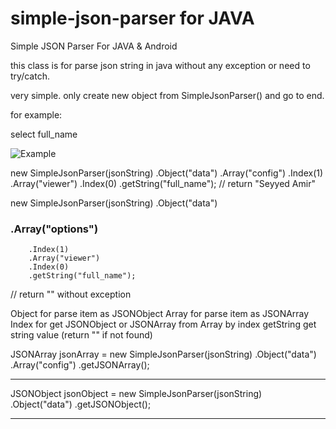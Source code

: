 # simple-json-parser for JAVA
Simple JSON Parser For JAVA &amp; Android

this class is for parse json string in java without any exception or need to try/catch.

very simple. only create new object from SimpleJsonParser() and go to end.

for example:

select full_name 

![Example](http://majazestan.com/static/SimpleJsonParser.jpg "Simple Json Parser Example")


new SimpleJsonParser(jsonString)
        .Object("data")
        .Array("config")
        .Index(1)
        .Array("viewer")
        .Index(0)
        .getString("full_name");
// return "Seyyed Amir"



new SimpleJsonParser(jsonString)
        .Object("data")
###        .Array("options")
        .Index(1)
        .Array("viewer")
        .Index(0)
        .getString("full_name");
// return "" without exception

 


Object for parse item as JSONObject
Array for parse item as JSONArray
Index for get JSONObject or JSONArray from Array by index
getString get string value (return "" if not found)



JSONArray jsonArray = new SimpleJsonParser(jsonString)
                          .Object("data")
                          .Array("config")
                          .getJSONArray();

------

JSONObject jsonObject = new SimpleJsonParser(jsonString)
                          .Object("data")
                          .getJSONObject();
                          
------





